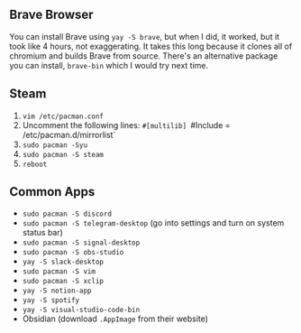 ## Brave Browser
You can install Brave using `yay -S brave`, but when I did, it worked, but it took like 4 hours, not exaggerating. It takes this long because it clones all of chromium and builds Brave from source. There's an alternative package you can install, `brave-bin` which I would try next time. 

## Steam
1. `vim /etc/pacman.conf`
2. Uncomment the following lines:
	`#[multilib]
	`#Include = /etc/pacman.d/mirrorlist`
3. `sudo pacman -Syu`
4. `sudo pacman -S steam`
5. `reboot`

## Common Apps
- `sudo pacman -S discord`
- `sudo pacman -S telegram-desktop` (go into settings and turn on system status bar)
- `sudo pacman -S signal-desktop`
- `sudo pacman -S obs-studio`
- `yay -S slack-desktop`
- `sudo pacman -S vim`
- `sudo pacman -S xclip`
- `yay -S notion-app`
- `yay -S spotify`
- `yay -S visual-studio-code-bin`
- Obsidian (download `.AppImage` from their website)
